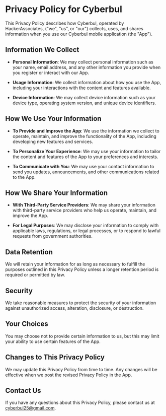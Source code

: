 # Privacy Policy for Cyberbul

This Privacy Policy describes how Cyberbul, operated by HackerAssociates, ("we", "us", or "our") collects, uses, and shares information when you use our Cyberbul mobile application (the "App").

## Information We Collect

- **Personal Information**: We may collect personal information such as your name, email address, and any other information you provide when you register or interact with our App.

- **Usage Information**: We collect information about how you use the App, including your interactions with the content and features available.

- **Device Information**: We may collect device information such as your device type, operating system version, and unique device identifiers.

## How We Use Your Information

- **To Provide and Improve the App**: We use the information we collect to operate, maintain, and improve the functionality of the App, including developing new features and services.

- **To Personalize Your Experience**: We may use your information to tailor the content and features of the App to your preferences and interests.

- **To Communicate with You**: We may use your contact information to send you updates, announcements, and other communications related to the App.

## How We Share Your Information

- **With Third-Party Service Providers**: We may share your information with third-party service providers who help us operate, maintain, and improve the App.

- **For Legal Purposes**: We may disclose your information to comply with applicable laws, regulations, or legal processes, or to respond to lawful requests from government authorities.

## Data Retention

We will retain your information for as long as necessary to fulfill the purposes outlined in this Privacy Policy unless a longer retention period is required or permitted by law.

## Security

We take reasonable measures to protect the security of your information against unauthorized access, alteration, disclosure, or destruction.

## Your Choices

You may choose not to provide certain information to us, but this may limit your ability to use certain features of the App.

## Changes to This Privacy Policy

We may update this Privacy Policy from time to time. Any changes will be effective when we post the revised Privacy Policy in the App.

## Contact Us

If you have any questions about this Privacy Policy, please contact us at cyberbul25@gmail.com.

